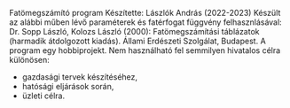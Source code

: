 Fatömegszámító program
Készítette: Lászlók András (2022-2023)
Készült az alábbi műben lévő paraméterek
és fatérfogat függvény felhasznlásával:
Dr. Sopp László, Kolozs László (2000):
Fatömegszámítási táblázatok (harmadik átdolgozott kiadás).
Állami Erdészeti Szolgálat, Budapest.
A program egy hobbiprojekt. Nem használható fel semmilyen hivatalos célra különösen:
- gazdasági tervek készítéséhez,
- hatósági eljárások során,
- üzleti célra.
